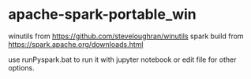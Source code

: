 # apache-spark-portable_win
winutils from https://github.com/steveloughran/winutils
spark build from https://spark.apache.org/downloads.html

use runPyspark.bat to run it with jupyter notebook or edit file for other options.
